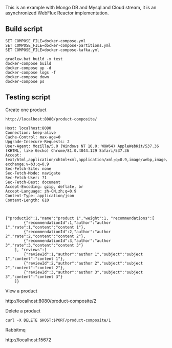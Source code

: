 This is an example with Mongo DB and Mysql and Cloud stream, it is an asynchronized WebFlux Reactor implementation.

## Build script
```
SET COMPOSE_FILE=docker-compose.yml
SET COMPOSE_FILE=docker-compose-partitions.yml
SET COMPOSE_FILE=docker-compose-kafka.yml

gradlew.bat build -x test
docker-compose build
docker-compose up -d
docker-compose logs -f
docker-compose down
docker-compose ps
```
##  Testing script

Create one product
```
http://localhost:8080/product-composite/

Host: localhost:8080
Connection: keep-alive
Cache-Control: max-age=0
Upgrade-Insecure-Requests: 2
User-Agent: Mozilla/5.0 (Windows NT 10.0; WOW64) AppleWebKit/537.36 (KHTML, like Gecko) Chrome/81.0.4044.129 Safari/537.36
Accept: text/html,application/xhtml+xml,application/xml;q=0.9,image/webp,image/apng,*/*;q=0.8,application/signed-exchange;v=b3;q=0.9
Sec-Fetch-Site: none
Sec-Fetch-Mode: navigate
Sec-Fetch-User: ?1
Sec-Fetch-Dest: document
Accept-Encoding: gzip, deflate, br
Accept-Language: zh-CN,zh;q=0.9
Content-Type: application/json
Content-Length: 610



{"productId":1,"name":"product 1","weight":1, "recommendations":[
        {"recommendationId":1,"author":"author 1","rate":1,"content":"content 1"},
        {"recommendationId":2,"author":"author 2","rate":2,"content":"content 2"},
        {"recommendationId":3,"author":"author 3","rate":3,"content":"content 3"}
    ], "reviews":[
        {"reviewId":1,"author":"author 1","subject":"subject 1","content":"content 1"},
        {"reviewId":2,"author":"author 2","subject":"subject 2","content":"content 2"},
        {"reviewId":3,"author":"author 3","subject":"subject 3","content":"content 3"}
    ]}
```

View a product

http://localhost:8080/product-composite/2


Delete a product
```
curl -X DELETE $HOST:$PORT/product-composite/1
```

Rabbitmq

http://localhost:15672